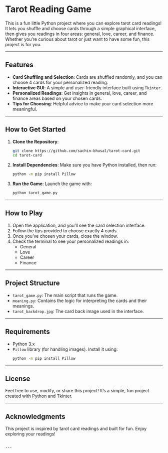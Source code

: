 # Tarot Reading Game

This is a fun little Python project where you can explore tarot card readings! It lets you shuffle and choose cards through a simple graphical interface, then gives you readings in four areas: general, love, career, and finance. Whether you’re curious about tarot or just want to have some fun, this project is for you.

---

## Features

- **Card Shuffling and Selection**: Cards are shuffled randomly, and you can choose 4 cards for your personalized reading.
- **Interactive GUI**: A simple and user-friendly interface built using `Tkinter`.
- **Personalized Readings**: Get insights in general, love, career, and finance areas based on your chosen cards.
- **Tips for Choosing**: Helpful advice to make your card selection more meaningful.

---

## How to Get Started

1. **Clone the Repository**:
   ```bash
   git clone https://github.com/sachin-bhusal/tarot-card.git
   cd tarot-card
   ```

2. **Install Dependencies**:
   Make sure you have Python installed, then run:
   ```bash
   python -m pip install Pillow
   ```

3. **Run the Game**:
   Launch the game with:
   ```bash
   python tarot_game.py
   ```

---

## How to Play

1. Open the application, and you’ll see the card selection interface.
2. Follow the tips provided to choose exactly 4 cards.
3. Once you’ve chosen your cards, close the window.
4. Check the terminal to see your personalized readings in:
   - General
   - Love
   - Career
   - Finance

---

## Project Structure

- `tarot_game.py`: The main script that runs the game.
- `meaning.py`: Contains the logic for interpreting the cards and their meanings.
- `tarot_backdrop.jpg`: The card back image used in the interface.

---

## Requirements

- Python 3.x
- `Pillow` library (for handling images). Install it using:
  ```bash
  python -m pip install Pillow
  ```

---

## License

Feel free to use, modify, or share this project! It’s a simple, fun project created with Python and Tkinter.

---

## Acknowledgments

This project is inspired by tarot card readings and built for fun. Enjoy exploring your readings!
```

---